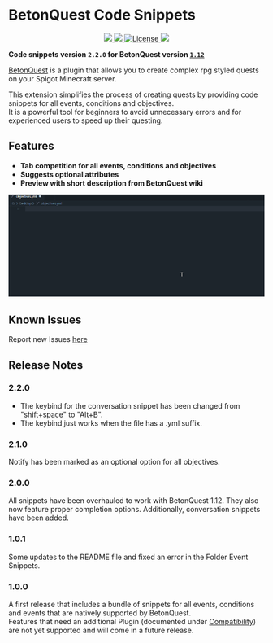 # BetonQuest Code Snippets
<p align="center">
    <a href="https://marketplace.visualstudio.com/items?itemName=BetonQuest.betonquest-code-snippets">
        <img src="https://img.shields.io/visual-studio-marketplace/v/BetonQuest.betonquest-code-snippets?color=brightgreen&label=VS%20Marketplace&logo=visual-studio-code&style=flat-square">
    </a>
    <a href="https://github.com/BetonQuest/BetonQuest">
        <!-- TODO Update version for major releases -->
        <img src="https://img.shields.io/badge/BetonQuest-v1.12-brightgreen?style=flat-square">
    </a>
    <a href="https://github.com/BetonQuest/BetonQuest/blob/master/LICENSE">
        <img src="https://img.shields.io/badge/license-GPLv3-blue?style=flat-square" alt="License" />
      </a>
    <a href="https://discord.gg/MvmkHEu" target="_blank">
        <img src="https://img.shields.io/badge/discord-join-7289DA.svg?logo=discord&longCache=true&style=flat-square" />
    </a>
</p>


**Code snippets version `2.2.0` for BetonQuest version [`1.12`](https://github.com/BetonQuest/BetonQuest/releases/tag/v1.12.3)**

[BetonQuest](https://github.com/BetonQuest/BetonQuest) is a plugin that allows you to create complex rpg styled quests on your Spigot Minecraft server.  

This extension simplifies the process of creating quests by providing code snippets for all events, conditions and objectives.  
It is a powerful tool for beginners to avoid unnecessary errors and for experienced users to speed up their questing.

## Features

* **Tab competition for all events, conditions and objectives**
* **Suggests optional attributes**
* **Preview with short description from BetonQuest wiki**

![](assets/demo.gif)

## Known Issues

Report new Issues [here](https://github.com/joblo2213/betonquest-code-snippets/issues)

## Release Notes
<!-- TODO Add release notes -->

### 2.2.0
- The keybind for the conversation snippet has been changed from "shift+space" to "Alt+B".
- The keybind just works when the file has a .yml suffix.

### 2.1.0

Notify has been marked as an optional option for all objectives.

### 2.0.0

All snippets have been overhauled to work with BetonQuest 1.12. They also now feature proper completion
options. Additionally, conversation snippets have been added.

### 1.0.1

Some updates to the README file and fixed an error in the Folder Event Snippets.

### 1.0.0

A first release that includes a bundle of snippets for all events, conditions and events that are natively supported by BetonQuest.  
Features that need an additional Plugin (documented under [Compatibility](https://betonquest.github.io/BetonQuest/en/latest/)) are not yet supported and will come in a future release.  
